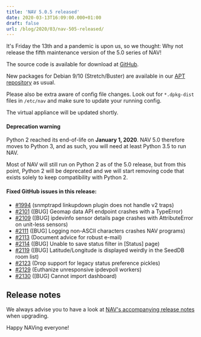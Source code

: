 ```yaml
---
title: 'NAV 5.0.5 released'
date: 2020-03-13T16:09:00.000+01:00
draft: false
url: /blog/2020/03/nav-505-released/
---
```


It's Friday the 13th and a pandemic is upon us, so we thought: Why not release the fifth maintenance version of the 5.0 series of NAV!

The source code is available for download at [GitHub](https://github.com/UNINETT/nav/releases).

New packages for Debian 9/10 (Stretch/Buster) are available in our [APT repository](https://nav.uninett.no/install-instructions/#debian) as usual.

Please also be extra aware of config file changes. Look out for `*.dpkg-dist` files in `/etc/nav` and make sure to update your running config.

The virtual appliance will be updated shortly.

#### Deprecation warning

Python 2 reached its end-of-life on **January 1, 2020**. NAV 5.0 therefore moves to Python 3, and as such, you will need at least Python 3.5 to run NAV.

Most of NAV will still run on Python 2 as of the 5.0 release, but from this point, Python 2 will be deprecated and we will start removing code that exists solely to keep compatibility with Python 2.

#### Fixed GitHub issues in this release:

*   [#1994](https://github.com/Uninett/nav/issues/1994) (snmptrapd linkupdown plugin does not handle v2 traps)
*   [#2101](https://github.com/Uninett/nav/issues/2101) (\[BUG\] Geomap data API endpoint crashes with a TypeError)
*   [#2109](https://github.com/Uninett/nav/issues/2109) (\[BUG\] ipdevinfo sensor details page crashes with AttributeError on unit-less sensors)
*   [#2111](https://github.com/Uninett/nav/issues/2111) (\[BUG\] Logging non-ASCII characters crashes NAV programs)
*   [#2113](https://github.com/Uninett/nav/pull/2113) (Document advice for robust e-mail)
*   [#2114](https://github.com/Uninett/nav/issues/2114) (\[BUG\] Unable to save status filter in \[Status\] page)
*   [#2119](https://github.com/Uninett/nav/pull/2119) (\[BUG\] Latitude/Longitude is displayed weirdly in the SeedDB room list)
*   [#2123](https://github.com/Uninett/nav/pull/2123) (Drop support for legacy status preference pickles)
*   [#2129](https://github.com/Uninett/nav/pull/2129) (Euthanize unresponsive ipdevpoll workers)
*   [#2130](https://github.com/Uninett/nav/issues/2130) (\[BUG\] Cannot import dashboard)

Release notes
-------------

We always advise you to have a look at [NAV's accompanying release notes](https://nav.uninett.no/doc/5.0/release-notes.html#nav-5-0) when upgrading.

Happy NAVing everyone!